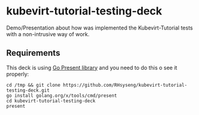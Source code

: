 # kubevirt-tutorial-testing-deck

Demo/Presentation about how was implemented the Kubevirt-Tutorial tests with a non-intrusive way of work.

## Requirements

This deck is using [Go Present library](https://godoc.org/golang.org/x/tools/present) and you need to do this o see it properly:

```
cd /tmp && git clone https://github.com/RHsyseng/kubevirt-tutorial-testing-deck.git
go install golang.org/x/tools/cmd/present
cd kubevirt-tutorial-testing-deck
present
```
